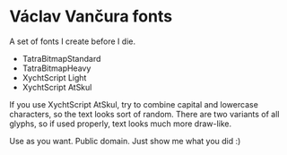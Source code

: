 # Václav Vančura fonts

A set of fonts I create before I die.

* TatraBitmapStandard
* TatraBitmapHeavy
* XychtScript Light
* XychtScript AtSkul

If you use XychtScript AtSkul, try to combine capital and lowercase characters, so the text looks sort of random. There are two variants of all glyphs, so if used properly, text looks much more draw-like.

Use as you want. Public domain. Just show me what you did :)
